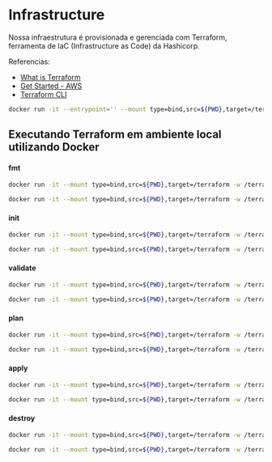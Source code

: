 # Infrastructure

Nossa infraestrutura é provisionada e gerenciada com Terraform, ferramenta de IaC (Infrastructure as Code) da Hashicorp.

Referencias:

- [What is Terraform](https://developer.hashicorp.com/terraform/intro)
- [Get Started - AWS](https://developer.hashicorp.com/terraform/tutorials/aws-get-started?utm_source=WEBSITE&utm_medium=WEB_IO&utm_offer=ARTICLE_PAGE&utm_content=DOCS)
- [Terraform CLI](https://developer.hashicorp.com/terraform/cli)

```bash
docker run -it --entrypoint='' --mount type=bind,src=${PWD},target=/terraform -w /terraform --rm --env-file=.env hashicorp/terraform:1.5.2 sh
```

## Executando Terraform em ambiente local utilizando Docker

#### fmt

```bash
docker run -it --mount type=bind,src=${PWD},target=/terraform -w /terraform --rm --env-file=.env hashicorp/terraform:1.5.2 -chdir=/terraform/required fmt
```

```bash
docker run -it --mount type=bind,src=${PWD},target=/terraform -w /terraform --rm --env-file=.env hashicorp/terraform:1.5.2 -chdir=/terraform/infra fmt
```

#### init

```bash
docker run -it --mount type=bind,src=${PWD},target=/terraform -w /terraform --rm --env-file=.env hashicorp/terraform:1.5.2 -chdir=/terraform/required init
```

```bash
docker run -it --mount type=bind,src=${PWD},target=/terraform -w /terraform --rm --env-file=.env hashicorp/terraform:1.5.2 -chdir=/terraform/infra init
```

#### validate

```bash
docker run -it --mount type=bind,src=${PWD},target=/terraform -w /terraform --rm --env-file=.env hashicorp/terraform:1.5.2 -chdir=/terraform/required validate
```

```bash
docker run -it --mount type=bind,src=${PWD},target=/terraform -w /terraform --rm --env-file=.env hashicorp/terraform:1.5.2 -chdir=/terraform/infra validate
```

#### plan

```bash
docker run -it --mount type=bind,src=${PWD},target=/terraform -w /terraform --rm --env-file=.env hashicorp/terraform:1.5.2 -chdir=/terraform/required plan -out tfplan
```

```bash
docker run -it --mount type=bind,src=${PWD},target=/terraform -w /terraform --rm --env-file=.env hashicorp/terraform:1.5.2 -chdir=/terraform/infra plan -out tfplan
```

#### apply

```bash
docker run -it --mount type=bind,src=${PWD},target=/terraform -w /terraform --rm --env-file=.env hashicorp/terraform:1.5.2 -chdir=/terraform/required apply "tfplan"
```

```bash
docker run -it --mount type=bind,src=${PWD},target=/terraform -w /terraform --rm --env-file=.env hashicorp/terraform:1.5.2 -chdir=/terraform/infra apply "tfplan"
```

#### destroy

```bash
docker run -it --mount type=bind,src=${PWD},target=/terraform -w /terraform --rm --env-file=.env hashicorp/terraform:1.5.2 -chdir=/terraform/required destroy -auto-approve
```

```bash
docker run -it --mount type=bind,src=${PWD},target=/terraform -w /terraform --rm --env-file=.env hashicorp/terraform:1.5.2 -chdir=/terraform/infra destroy -auto-approve
```
